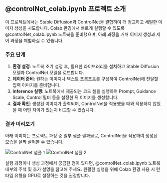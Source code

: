 ## @controlNet_colab.ipynb 프로젝트 소개

이 프로젝트에서는 Stable Diffusion과 ControlNet을 결합하여 더 정교하고 세밀한 이미지 생성을 시도합니다. Colab 환경에서 빠르게 실행할 수 있도록 @controlNet_colab.ipynb 노트북을 준비했으며, 아래 과정을 거쳐 이미지 생성과 제어 과정을 체험하실 수 있습니다.

### 주요 단계
1. **환경 설정**: 노트북 초기 설정 후, 필요한 라이브러리를 설치하고 Stable Diffusion 모델과 ControlNet 모델을 로드합니다.  
2. **데이터 준비**: 원하는 이미지나 텍스트 프롬프트를 구성하여 ControlNet에 전달할 입력 이미지를 준비합니다.  
3. **Inference 실행**: 노트북에서 제공되는 코드 셀을 실행하여 Prompt, Guidance Scale, Control 필터 등을 설정한 뒤 이미지를 생성합니다.  
4. **결과 확인**: 생성된 이미지가 출력되며, ControlNet을 적용했을 때와 적용하지 않았을 때 어떤 차이가 있는지 비교할 수 있습니다.

### 결과 미리보기
아래 이미지는 프로젝트 과정 중 일부 샘플 결과물로, ControlNet을 적용하여 생성된 모습을 살짝 살펴볼 수 있습니다.

![ControlNet 샘플 1](images/controlnet_sample1.png)
![ControlNet 샘플 2](images/controlnet_sample2.png)

실행 과정이나 생성 과정에서 궁금한 점이 있다면, @controlNet_colab.ipynb 노트북 내부의 주석 및 추가 설명을 참고해 주세요. 원활한 실행을 위해 Colab 환경 사용 시 런타임 유형을 GPU로 설정하는 것을 권장합니다.

